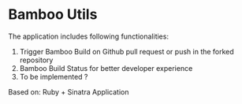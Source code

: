 Bamboo Utils
====================
The application includes following functionalities:

1. Trigger Bamboo Build on Github pull request or push in the forked repository
2. Bamboo Build Status for better developer experience
3. To be implemented ?

Based on:
Ruby + Sinatra Application

